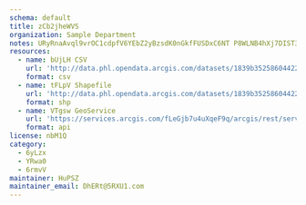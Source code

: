 ```yaml
---
schema: default
title: zCb2jheWVS 
organization: Sample Department 
notes: URyRnaAvql9vrOC1cdpfV6YEbZ2yBzsdK0nGkfFUSDxC6NT P8WLNB4hXj7DIST3woVtHrFu8QA05I3esmgPOigpYKjcJLht9iWl 
resources:
  - name: bUjLH CSV
    url: 'http://data.phl.opendata.arcgis.com/datasets/1839b35258604422b0b520cbb668df0d_0.csv'
    format: csv
  - name: tFLpV Shapefile
    url: 'http://data.phl.opendata.arcgis.com/datasets/1839b35258604422b0b520cbb668df0d_0.zip'
    format: shp
  - name: VTgsw GeoService
    url: 'https://services.arcgis.com/fLeGjb7u4uXqeF9q/arcgis/rest/services/Air_Monitoring_Stations/FeatureServer/0/query'
    format: api
license: nbM1Q 
category:
  - 6yLzx 
  - YRwa0 
  - 6rmvV 
maintainer: HuPSZ  
maintainer_email: DhERt@5RXU1.com
---
```

